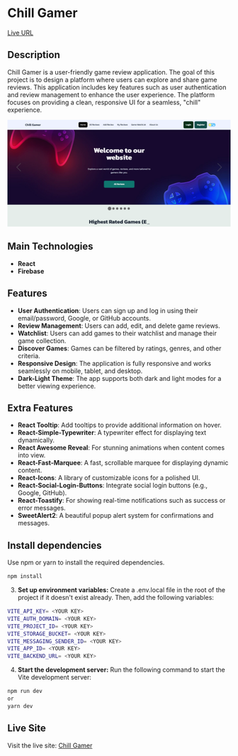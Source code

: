 # Chill Gamer

[Live URL](https://super-chill-gamer.web.app/) 

## Description

Chill Gamer is a user-friendly game review application. The goal of this project is to design a platform where users can explore and share game reviews. This application includes key features such as user authentication and review management to enhance the user experience. The platform focuses on providing a clean, responsive UI for a seamless, "chill" experience.

<img src="https://github.com/t4sn33m-s4h4t/Chill-Gamer/blob/main/ss.png" />

## Main Technologies

- **React**
- **Firebase**

## Features

- **User Authentication**: Users can sign up and log in using their email/password, Google, or GitHub accounts.
- **Review Management**: Users can add, edit, and delete game reviews.
- **Watchlist**: Users can add games to their watchlist and manage their game collection.
- **Discover Games**: Games can be filtered by ratings, genres, and other criteria.
- **Responsive Design**: The application is fully responsive and works seamlessly on mobile, tablet, and desktop.
- **Dark-Light Theme**: The app supports both dark and light modes for a better viewing experience.

## Extra Features

- **React Tooltip**: Add tooltips to provide additional information on hover.
- **React-Simple-Typewriter**: A typewriter effect for displaying text dynamically.
- **React Awesome Reveal**: For stunning animations when content comes into view.
- **React-Fast-Marquee**: A fast, scrollable marquee for displaying dynamic content.
- **React-Icons**: A library of customizable icons for a polished UI.
- **React-Social-Login-Buttons**: Integrate social login buttons (e.g., Google, GitHub).
- **React-Toastify**: For showing real-time notifications such as success or error messages.
- **SweetAlert2**: A beautiful popup alert system for confirmations and messages.


## Install dependencies
Use npm or yarn to install the required dependencies.
```bash
npm install
```
3. **Set up environment variables:**
Create a .env.local file in the root of the project if it doesn't exist already. Then, add the following variables:
```bash
VITE_API_KEY= <YOUR KEY>
VITE_AUTH_DOMAIN= <YOUR KEY>
VITE_PROJECT_ID= <YOUR KEY>
VITE_STORAGE_BUCKET= <YOUR KEY>
VITE_MESSAGING_SENDER_ID= <YOUR KEY>
VITE_APP_ID= <YOUR KEY>
VITE_BACKEND_URL= <YOUR KEY>
```
4. **Start the development server:**
Run the following command to start the Vite development server:
```bash
npm run dev
or
yarn dev
```

## Live Site

Visit the live site: [Chill Gamer](https://super-chill-gamer.web.app/)
